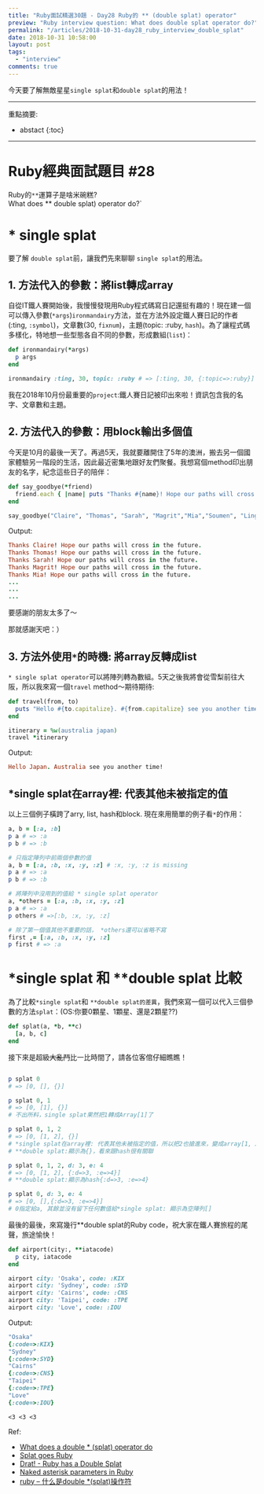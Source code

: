 ```yaml
---
title: "Ruby面試精選30題 - Day28 Ruby的 ** (double splat) operator"
preview: "Ruby interview question: What does double splat operator do?"
permalink: "/articles/2018-10-31-day28_ruby_interview_double_splat"
date: 2018-10-31 10:58:00
layout: post
tags: 
  - "interview"
comments: true
---
```


今天要了解無敵星星`single splat`和`double splat`的用法！
<!-- more -->

---

重點摘要:
* abstact
{:toc}

---

# Ruby經典面試題目 #28

Ruby的`**`運算子是啥米碗糕?  
What does ** double splat) operator do?`


# * single splat

要了解 `double splat`前，讓我們先來聊聊 `single splat`的用法。

## 1. 方法代入的參數：將list轉成array

自從IT鐵人賽開始後，我慢慢發現用Ruby程式碼寫日記還挺有趣的！現在建一個可以傳入參數(`*args`)`ironmandairy`方法，並在方法外設定鐵人賽日記的作者(:ting, `:symbol`)，文章數(30, `fixnum`)，主題(topic: :ruby, `hash`)。為了讓程式碼多樣化，特地想一些型態各自不同的參數，形成數組(`list`)：

```ruby
def ironmandairy(*args)
  p args
end

ironmandairy :ting, 30, topic: :ruby # => [:ting, 30, {:topic=>:ruby}]
```

我在2018年10月份最重要的`project`:鐵人賽日記被印出來啦！資訊包含我的名字、文章數和主題。

## 2. 方法代入的參數：用block輸出多個值

今天是10月的最後一天了。再過5天，我就要離開住了5年的澳洲，搬去另一個國家體驗另一階段的生活，因此最近密集地跟好友們聚餐。我想寫個method印出朋友的名字，紀念這些日子的陪伴：

```ruby
def say_goodbye(*friend)
  friend.each { |name| puts "Thanks #{name}! Hope our paths will cross in the future." }
end
 
say_goodbye("Claire", "Thomas", "Sarah", "Magrit","Mia","Soumen", "Ling")
```

Output:

```ruby
Thanks Claire! Hope our paths will cross in the future.
Thanks Thomas! Hope our paths will cross in the future.
Thanks Sarah! Hope our paths will cross in the future.
Thanks Magrit! Hope our paths will cross in the future.
Thanks Mia! Hope our paths will cross in the future.
...
...
...

```

要感謝的朋友太多了～

那就感謝天吧：）

## 3. 方法外使用`*`的時機: 將array反轉成list

`* single splat operator`可以將陣列轉為數組。5天之後我將會從雪梨前往大阪，所以我來寫一個`travel` method～期待期待:

```ruby
def travel(from, to)
  puts "Hello #{to.capitalize}. #{from.capitalize} see you another time!"
end

itinerary = %w(australia japan)
travel *itinerary
```

Output:

```ruby
Hello Japan. Australia see you another time!
```

## *single splat在array裡: 代表其他未被指定的值

以上三個例子橫跨了arry, list, hash和block. 現在來用簡單的例子看`*`的作用：

```ruby
a, b = [:a, :b]
p a # => :a
p b # => :b

# 只指定陣列中前兩個參數的值
a, b = [:a, :b, :x, :y, :z] # :x, :y, :z is missing
p a # => :a
p b # => :b

# 將陣列中沒用到的值給 * single splat operator
a, *others = [:a, :b, :x, :y, :z] 
p a # => :a
p others # =>[:b, :x, :y, :z]

# 除了第一個值其他不重要的話， *others還可以省略不寫
first ,= [:a, :b, :x, :y, :z]
p first # => :a
```

# *single splat 和 **double splat 比較

為了比較`*single splat`和 `**double splat的差異`，我們來寫一個可以代入三個參數的方法`splat`：(OS:你要0顆星、1顆星、還是2顆星??)

```ruby
def splat(a, *b, **c)
  [a, b, c]
end
```

接下來是超級~~大亂鬥~~比一比時間了，請各位客倌仔細瞧瞧！

```ruby

p splat 0
# => [0, [], {}]

p splat 0, 1
# => [0, [1], {}]
# 不出所料，single splat果然把1轉成Array[1]了

p splat 0, 1, 2
# => [0, [1, 2], {}]
# *single splat在array裡: 代表其他未被指定的值，所以把2也搶進來，變成array[1, 2]
# **double splat:顯示為{}，看來跟hash很有關聯

p splat 0, 1, 2, d: 3, e: 4
# => [0, [1, 2], {:d=>3, :e=>4}]
# **double splat:顯示為hash{:d=>3, :e=>4} 

p splat 0, d: 3, e: 4
# => [0, [],{:d=>3, :e=>4}]
# 0指定給a, 其餘並沒有留下任何數值給*single splat: 顯示為空陣列[]
```

最後的最後，來寫幾行**double splat的Ruby code，祝大家在鐵人賽旅程的尾聲，旅途愉快！

```ruby
def airport(city:, **iatacode)
  p city, iatacode
end

airport city: 'Osaka', code: :KIX
airport city: 'Sydney', code: :SYD
airport city: 'Cairns', code: :CNS
airport city: 'Taipei', code: :TPE
airport city: 'Love', code: :IOU
```

Output:

```ruby
"Osaka"
{:code=>:KIX}
"Sydney"
{:code=>:SYD}
"Cairns"
{:code=>:CNS}
"Taipei"
{:code=>:TPE}
"Love"
{:code=>:IOU}
```

`<3 <3 <3`

Ref:

* [What does a double * (splat) operator do](https://stackoverflow.com/questions/18289152/what-does-a-double-splat-operator-do)
* [Splat goes Ruby](https://dev.firmafon.dk/blog/splat-goes-ruby/)
* [Drat! - Ruby has a Double Splat](https://dev.firmafon.dk/blog/drat-ruby-has-a-double-splat/)
* [Naked asterisk parameters in Ruby](http://andrewberls.com/blog/post/naked-asterisk-parameters-in-ruby)
* [ruby – 什么是double *(splat)操作符](https://codeday.me/bug/20170531/18871.html)
